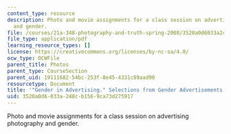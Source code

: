 ```yaml
---
content_type: resource
description: Photo and movie assignments for a class session on advertising photography
  and gender.
file: /courses/21a-348-photography-and-truth-spring-2008/3520a0d6033a248cb1569ca73d275917_MIT21A_348S08_gender.pdf
file_type: application/pdf
learning_resource_types: []
license: https://creativecommons.org/licenses/by-nc-sa/4.0/
ocw_type: OCWFile
parent_title: Photos
parent_type: CourseSection
parent_uid: 19111682-54bc-253f-8e45-4331c89aad90
resourcetype: Document
title: '"Gender in Advertising." Selections from Gender Advertisements.'
uid: 3520a0d6-033a-248c-b156-9ca73d275917
---
```

Photo and movie assignments for a class session on advertising photography and gender.
